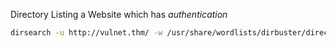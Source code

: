 Directory Listing a Website which has *authentication*
```sh
dirsearch -u http://vulnet.thm/ -w /usr/share/wordlists/dirbuster/directory-list-2.3-small.txt --auth-type=basic --auth=[username]:[password] -e php,txt,html
```